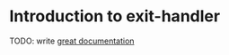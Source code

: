 # Introduction to exit-handler

TODO: write [great documentation](http://jacobian.org/writing/what-to-write/)
